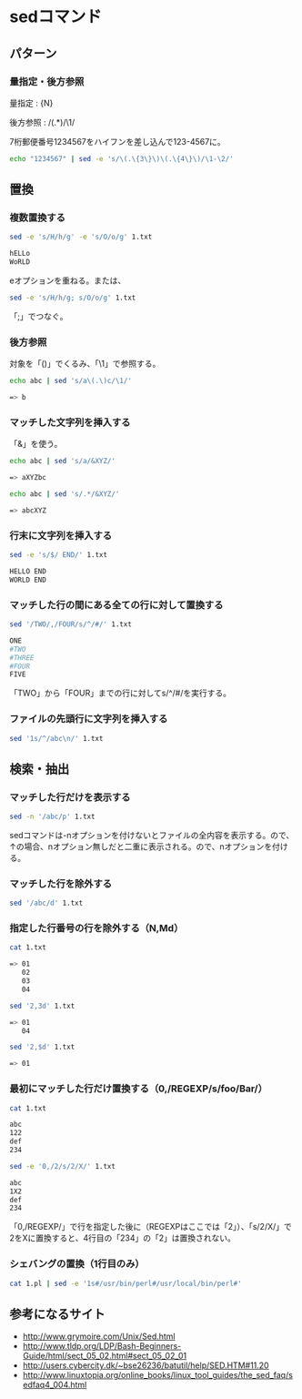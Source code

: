 ﻿# sedコマンド

## パターン
### 量指定・後方参照

量指定
: \{N\}

後方参照
: /\(.*\)/\1/

7桁郵便番号1234567をハイフンを差し込んで123-4567に。

```bash
echo "1234567" | sed -e 's/\(.\{3\}\)\(.\{4\}\)/\1-\2/'
```

## 置換
### 複数置換する

```bash
sed -e 's/H/h/g' -e 's/O/o/g' 1.txt
```

```bash
hELLo
WoRLD
```

eオプションを重ねる。または、

```bash
sed -e 's/H/h/g; s/O/o/g' 1.txt
```

「;」でつなぐ。

### 後方参照
対象を「\(\)」でくるみ、「\1」で参照する。

```bash
echo abc | sed 's/a\(.\)c/\1/'
```

```bash
=> b
```

### マッチした文字列を挿入する
「&」を使う。

```bash
echo abc | sed 's/a/&XYZ/'
```

```bash
=> aXYZbc
```

```bash
echo abc | sed 's/.*/&XYZ/'
```

```bash
=> abcXYZ
```

### 行末に文字列を挿入する

```bash
sed -e 's/$/ END/' 1.txt
```

```bash
HELLO END
WORLD END
```

### マッチした行の間にある全ての行に対して置換する

```bash
sed '/TWO/,/FOUR/s/^/#/' 1.txt
```

```bash
ONE
#TWO
#THREE
#FOUR
FIVE
```

「TWO」から「FOUR」までの行に対してs/^/#/を実行する。

### ファイルの先頭行に文字列を挿入する

```bash
sed '1s/^/abc\n/' 1.txt
```

## 検索・抽出
### マッチした行だけを表示する

```bash
sed -n '/abc/p' 1.txt
```

sedコマンドは-nオプションを付けないとファイルの全内容を表示する。ので、↑の場合、nオプション無しだと二重に表示される。ので、nオプションを付ける。

### マッチした行を除外する

```bash
sed '/abc/d' 1.txt
```

### 指定した行番号の行を除外する（N,Md）

```bash
cat 1.txt
```

```bash
=> 01
   02
   03
   04
```

```bash
sed '2,3d' 1.txt
```

```bash
=> 01
   04
```

```bash
sed '2,$d' 1.txt
```

```bash
=> 01
```

### 最初にマッチした行だけ置換する（0,/REGEXP/s/foo/Bar/）

```bash
cat 1.txt

abc
122
def
234
```

```bash
sed -e '0,/2/s/2/X/' 1.txt

abc
1X2
def
234
```

「0,/REGEXP/」で行を指定した後に（REGEXPはここでは「2」）、「s/2/X/」で2をXに置換すると、4行目の「234」の「2」は置換されない。

### シェバングの置換（1行目のみ）

```bash
cat 1.pl | sed -e '1s#/usr/bin/perl#/usr/local/bin/perl#'
```

## 参考になるサイト

- http://www.grymoire.com/Unix/Sed.html
- http://www.tldp.org/LDP/Bash-Beginners-Guide/html/sect_05_02.html#sect_05_02_01
- http://users.cybercity.dk/~bse26236/batutil/help/SED.HTM#11.20
- http://www.linuxtopia.org/online_books/linux_tool_guides/the_sed_faq/sedfaq4_004.html
